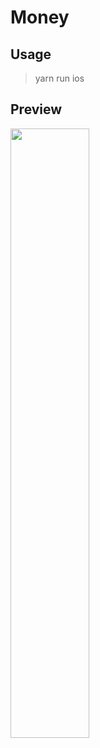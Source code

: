 # Money

## Usage
> yarn run ios

## Preview
<img src='https://ws3.sinaimg.cn/large/006tKfTcgy1fm9ocn7c75j30p61eiadg.jpg' width='50%' height='50%' />
